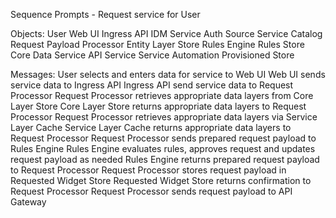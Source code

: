 Sequence Prompts - Request service for User

Objects:
User
Web UI
Ingress API
IDM Service
Auth Source
Service Catalog
Request Payload Processor
Entity Layer Store
Rules Engine
Rules Store
Core Data
Service API
Service
Service Automation
Provisioned Store

Messages:
User selects and enters data for service to Web UI
Web UI sends service data to Ingress API
Ingress API send service data to Request Processor
Request Processor retrieves appropriate data layers from Core Layer Store
Core Layer Store returns appropriate data layers to Request Processor
Request Processor retrieves appropriate data layers via Service Layer Cache
Service Layer Cache returns appropriate data layers to Request Processor
Request Processor sends prepared request payload to Rules Engine
Rules Engine evaluates rules, approves request and updates request payload as needed
Rules Engine returns prepared request payload to Request Processor
Request Processor stores request payload in Requested Widget Store
Requested Widget Store returns confirmation to Request Processor
Request Processor sends request payload to API Gateway